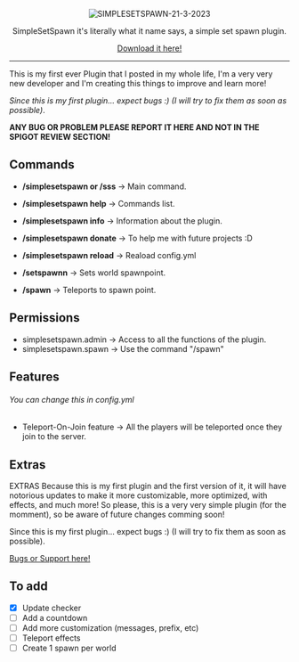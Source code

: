 
<div align="center">

![SIMPLESETSPAWN-21-3-2023](https://user-images.githubusercontent.com/50084238/226599943-29788034-f90e-4ecc-a7bd-3ded2b15cacf.png)

SimpleSetSpawn it's literally what it name says, a simple set spawn plugin.

[Download it here!](https://www.spigotmc.org/resources/simplesetspawn.106488/)

</div>

---

This is my first ever Plugin that I posted in my whole life, I'm a very very new developer and I'm creating this things to improve and learn more!

*Since this is my first plugin... expect bugs :) (I will try to fix them as soon as possible)*.

**ANY BUG OR PROBLEM PLEASE REPORT IT HERE AND NOT IN THE SPIGOT REVIEW SECTION!**

## Commands

- **/simplesetspawn or /sss** -> Main command.
- **/simplesetspawn help** -> Commands list.
- **/simplesetspawn info** -> Information about the plugin.
- **/simplesetspawn donate** -> To help me with future projects :D
- **/simplesetspawn reload** -> Reaload config.yml

- **/setspawnn** -> Sets world spawnpoint.
- **/spawn** -> Teleports to spawn point.

## Permissions

- simplesetspawn.admin -> Access to all the functions of the plugin.
- simplesetspawn.spawn -> Use the command "/spawn"

## Features

###### You can change this in config.yml


- Teleport-On-Join feature -> All the players will be teleported once they join to the server.

## Extras

EXTRAS
Because this is my first plugin and the first version of it, it will have notorious updates to make it more customizable, more optimized, with effects, and much more!
So please, this is a very very simple plugin (for the momment), so be aware of future changes comming soon!

Since this is my first plugin... expect bugs :) (I will try to fix them as soon as possible).

[Bugs or Support here!](https://github.com/MrStreeet/SimpleSetSpawn/issues)

## To add

- [X] Update checker
- [ ] Add a countdown
- [ ] Add more customization (messages, prefix, etc)
- [ ] Teleport effects
- [ ] Create 1 spawn per world
